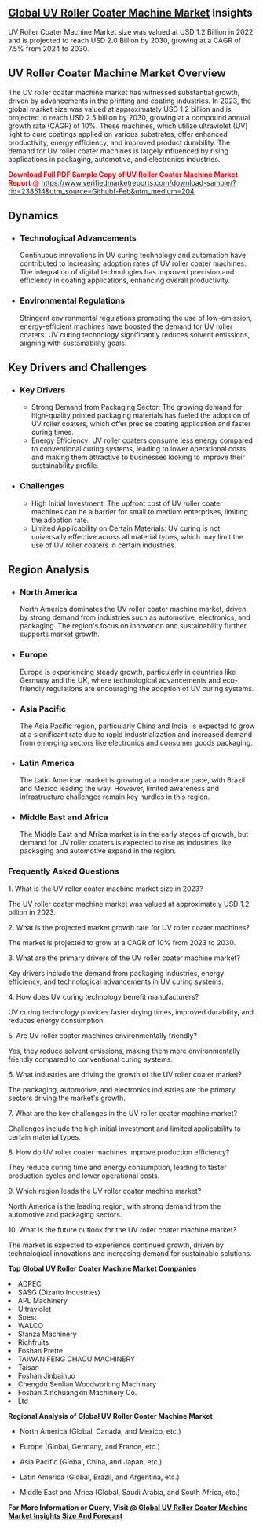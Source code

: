<h2><a href="https://www.verifiedmarketreports.com/download-sample/?rid=238514&amp;utm_source=Githubf&amp;utm_medium=204" target="_blank">Global UV Roller Coater Machine Market</a> Insights</h2><p>UV Roller Coater Machine Market size was valued at USD 1.2 Billion in 2022 and is projected to reach USD 2.0 Billion by 2030, growing at a CAGR of 7.5% from 2024 to 2030.</p><p> <h2>UV Roller Coater Machine Market Overview</h2> <p>The UV roller coater machine market has witnessed substantial growth, driven by advancements in the printing and coating industries. In 2023, the global market size was valued at approximately USD 1.2 billion and is projected to reach USD 2.5 billion by 2030, growing at a compound annual growth rate (CAGR) of 10%. These machines, which utilize ultraviolet (UV) light to cure coatings applied on various substrates, offer enhanced productivity, energy efficiency, and improved product durability. The demand for UV roller coater machines is largely influenced by rising applications in packaging, automotive, and electronics industries.</p> <p><p><span class=""><span style="color: #ff0000;"><strong>Download Full PDF Sample Copy of UV Roller Coater Machine Market Report</strong> @ </span><a href="https://www.verifiedmarketreports.com/download-sample/?rid=238514&amp;utm_source=Githubf-Feb&amp;utm_medium=204" target="_blank">https://www.verifiedmarketreports.com/download-sample/?rid=238514&amp;utm_source=Githubf-Feb&amp;utm_medium=204</a></span></p></p> <h2>Dynamics</h2> <ul> <li><h3>Technological Advancements</h3> Continuous innovations in UV curing technology and automation have contributed to increasing adoption rates of UV roller coater machines. The integration of digital technologies has improved precision and efficiency in coating applications, enhancing overall productivity.</li> <li><h3>Environmental Regulations</h3> Stringent environmental regulations promoting the use of low-emission, energy-efficient machines have boosted the demand for UV roller coaters. UV curing technology significantly reduces solvent emissions, aligning with sustainability goals.</li> </ul> <h2>Key Drivers and Challenges</h2> <ul> <li><h3>Key Drivers</h3> <ul> <li>Strong Demand from Packaging Sector: The growing demand for high-quality printed packaging materials has fueled the adoption of UV roller coaters, which offer precise coating application and faster curing times.</li> <li>Energy Efficiency: UV roller coaters consume less energy compared to conventional curing systems, leading to lower operational costs and making them attractive to businesses looking to improve their sustainability profile.</li> </ul> </li> <li><h3>Challenges</h3> <ul> <li>High Initial Investment: The upfront cost of UV roller coater machines can be a barrier for small to medium enterprises, limiting the adoption rate.</li> <li>Limited Applicability on Certain Materials: UV curing is not universally effective across all material types, which may limit the use of UV roller coaters in certain industries.</li> </ul> </li> </ul> <h2>Region Analysis</h2> <ul> <li><h3>North America</h3> North America dominates the UV roller coater machine market, driven by strong demand from industries such as automotive, electronics, and packaging. The region's focus on innovation and sustainability further supports market growth.</li> <li><h3>Europe</h3> Europe is experiencing steady growth, particularly in countries like Germany and the UK, where technological advancements and eco-friendly regulations are encouraging the adoption of UV curing systems.</li> <li><h3>Asia Pacific</h3> The Asia Pacific region, particularly China and India, is expected to grow at a significant rate due to rapid industrialization and increased demand from emerging sectors like electronics and consumer goods packaging.</li> <li><h3>Latin America</h3> The Latin American market is growing at a moderate pace, with Brazil and Mexico leading the way. However, limited awareness and infrastructure challenges remain key hurdles in this region.</li> <li><h3>Middle East and Africa</h3> The Middle East and Africa market is in the early stages of growth, but demand for UV roller coaters is expected to rise as industries like packaging and automotive expand in the region.</li> </ul> <h3>Frequently Asked Questions</h3> <p>1. What is the UV roller coater machine market size in 2023?</p> <p>The UV roller coater machine market was valued at approximately USD 1.2 billion in 2023.</p> <p>2. What is the projected market growth rate for UV roller coater machines?</p> <p>The market is projected to grow at a CAGR of 10% from 2023 to 2030.</p> <p>3. What are the primary drivers of the UV roller coater machine market?</p> <p>Key drivers include the demand from packaging industries, energy efficiency, and technological advancements in UV curing systems.</p> <p>4. How does UV curing technology benefit manufacturers?</p> <p>UV curing technology provides faster drying times, improved durability, and reduces energy consumption.</p> <p>5. Are UV roller coater machines environmentally friendly?</p> <p>Yes, they reduce solvent emissions, making them more environmentally friendly compared to conventional curing systems.</p> <p>6. What industries are driving the growth of the UV roller coater market?</p> <p>The packaging, automotive, and electronics industries are the primary sectors driving the market's growth.</p> <p>7. What are the key challenges in the UV roller coater machine market?</p> <p>Challenges include the high initial investment and limited applicability to certain material types.</p> <p>8. How do UV roller coater machines improve production efficiency?</p> <p>They reduce curing time and energy consumption, leading to faster production cycles and lower operational costs.</p> <p>9. Which region leads the UV roller coater machine market?</p> <p>North America is the leading region, with strong demand from the automotive and packaging sectors.</p> <p>10. What is the future outlook for the UV roller coater machine market?</p> <p>The market is expected to experience continued growth, driven by technological innovations and increasing demand for sustainable solutions.</p> </p><p><strong>Top Global UV Roller Coater Machine Market Companies</strong></p><div data-test-id=""><p><li>ADPEC</li><li> SASG (Dizario Industries)</li><li> APL Machinery</li><li> Ultraviolet</li><li> Soest</li><li> WALCO</li><li> Stanza Machinery</li><li> Richfruits</li><li> Foshan Prette</li><li> TAIWAN FENG CHAOU MACHINERY</li><li> Taisan</li><li> Foshan Jinbainuo</li><li> Chengdu Senlian Woodworking Machinary</li><li> Foshan Xinchuangxin Machinery Co.</li><li> Ltd</li></p><div><strong>Regional Analysis of&nbsp;Global UV Roller Coater Machine Market</strong></div><ul><li dir="ltr"><p dir="ltr">North America&nbsp;(Global, Canada, and Mexico, etc.)</p></li><li dir="ltr"><p dir="ltr">Europe (Global, Germany, and France, etc.)</p></li><li dir="ltr"><p dir="ltr">Asia Pacific&nbsp;(Global, China, and Japan, etc.)</p></li><li dir="ltr"><p dir="ltr">Latin America&nbsp;(Global, Brazil, and Argentina, etc.)</p></li><li dir="ltr">Middle East and Africa&nbsp;(Global, Saudi Arabia, and South Africa, etc.)</li></ul><p><strong>For More Information or Query, Visit @&nbsp;</strong><strong><a href="https://www.verifiedmarketreports.com/product/uv-roller-coater-machine-market/?utm_source=Githubf&amp;utm_medium=204" target="_blank">Global UV Roller Coater Machine Market Insights Size And Forecast</a></strong></p></div>
